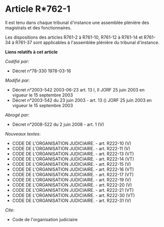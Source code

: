 # Article R*762-1

Il est tenu dans chaque tribunal d'instance une assemblée plénière des magistrats et des fonctionnaires.

Les dispositions des articles R761-2 à R761-10, R761-12 à R761-14 et R761-34 à R761-37 sont applicables à l'assemblée
plénière du tribunal d'instance.

**Liens relatifs à cet article**

_Codifié par_:

  - Décret n°78-330 1978-03-16

_Modifié par_:

  - Décret n°2003-542 2003-06-23 art. 13 I, II JORF 25 juin 2003 en vigueur le 15 septembre 2003
  - Décret n°2003-542 du 23 juin 2003 - art. 13 () JORF 25 juin 2003 en vigueur le 15 septembre 2003

_Abrogé par_:

  - Décret n°2008-522 du 2 juin 2008 - art. 1 (V)

_Nouveaux textes_:

  - CODE DE L'ORGANISATION JUDICIAIRE. - art. R222-10 (V)
  - CODE DE L'ORGANISATION JUDICIAIRE. - art. R222-11 (V)
  - CODE DE L'ORGANISATION JUDICIAIRE. - art. R222-13 (VT)
  - CODE DE L'ORGANISATION JUDICIAIRE. - art. R222-14 (VT)
  - CODE DE L'ORGANISATION JUDICIAIRE. - art. R222-15 (V)
  - CODE DE L'ORGANISATION JUDICIAIRE. - art. R222-16 (VT)
  - CODE DE L'ORGANISATION JUDICIAIRE. - art. R222-17 (VT)
  - CODE DE L'ORGANISATION JUDICIAIRE. - art. R222-19 (V)
  - CODE DE L'ORGANISATION JUDICIAIRE. - art. R222-20 (V)
  - CODE DE L'ORGANISATION JUDICIAIRE. - art. R222-21 (VT)
  - CODE DE L'ORGANISATION JUDICIAIRE. - art. R222-30 (VT)
  - CODE DE L'ORGANISATION JUDICIAIRE. - art. R222-31 (V)

_Cite_:

  - Code de l'organisation judiciaire
